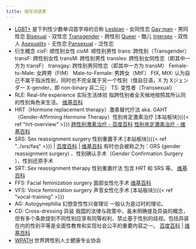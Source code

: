 ```yaml
---
title: 缩写词语表
---
```


- [LGBT+](https://en.wikipedia.org/wiki/LGBT) 是下列性少数单词首字母的合称
  [Lesbian](https://en.wikipedia.org/wiki/Lesbian) - 女同性恋
  [Gay man](https://en.wikipedia.org/wiki/Gay_man) - 男同性恋
  [Bisexual](https://en.wikipedia.org/wiki/Bisexuality) - 双性恋
  [Transgender](https://en.wikipedia.org/wiki/Transgender) - 跨性别
  [Queer](https://en.wikipedia.org/wiki/Queer) - 酷儿
  [Intersex](https://en.wikipedia.org/wiki/Intersex) - 双性人
  [Asexuality](https://en.wikipedia.org/wiki/Asexuality) - 无性恋
  [Pansexual](https://en.wikipedia.org/wiki/Pansexuality) - 泛性恋
- 衍生概念
  cisF: 顺性别女性
  cisM: 顺性别男性
  trans: 跨性别（Transgender）
  transF: 跨性别女性
  transM: 跨性别男性
  transles: 跨性别女同性恋（即其中一方为 transF）
  transgay: 跨性别男同性恋（即其中一方为 transM）
  Female-to-Male: 女跨男（FtM）
  Male-to-Female: 男跨女（MtF）
  FtX, MtX: 认为自己不属于指派性别，同时也不完全属于另一个性别（借自日语，X 为 Xジェンダー X-gender，即 non-binary 非二元）
  TS: 变性者（Transsexual）
- RLE: Real-life experience 实际生活体验
  指跨性别者全天候地按照其所认同的性别角色来生活。
  [维基百科](https://zh.wikipedia.org/zh-cn/实际生活体验)
- HRT（Hormone replacement therapy）激素替代疗法 aka. GAHT（Gender-Affirming Hormone Therapy）性别肯定激素治疗
  [本站板块]({{< ref "hrt-overview" >}})
  [跨性别激素治疗 - 百度百科](https://baike.baidu.com/item/%E8%B7%A8%E6%80%A7%E5%88%AB%E6%BF%80%E7%B4%A0%E6%B2%BB%E7%96%97/54212022)
  [性别肯定激素治疗 - 维基百科](https://zh.wikipedia.org/zh-cn/性别肯定激素治疗)
- SRS: Sex reassignment surgery 性别重置手术
  [本站板块]({{< ref "../srs/faq" >}}) | [百度百科](https://baike.baidu.com/item/%E6%80%A7%E5%88%AB%E9%87%8D%E7%BD%AE%E6%89%8B%E6%9C%AF/1301503) | [维基百科](https://zh.wikipedia.org/zh-cn/性别重置手术)
  有时也会被称之为：GRS (gender reassignment surgery) 、性别确认手术（Gender Confirmation Surgery ）、性别还原手术
- SRT: Sex reassignment therapy 性别重置疗法
  包含 HRT 和 SRS 等。
  [维基百科](https://zh.wikipedia.org/zh-cn/性别重置疗法)
- FFS: Facial feminization surgery 面部女性化手术
  [维基百科](https://zh.wikipedia.org/zh-cn/性别重置疗法#其他疗法)
- VFS: Voice feminization surgery 声音女性化手术
  [本站板块]({{< ref "vocal-training" >}})
- AG: Autogynephilia 幻想变性性兴奋理论 一般认为是过时的理论。
- CD: Cross-dressing 异装<a id="cd"></a>
  我国的法律与政策中，虽未明确提及异装的概念，但有多个条款提到不同性别应享有同等权利、禁止基于性别的歧视。包括异装在内的性别平等是全面性教育和实现社会公平的重要内容之一。
  [百度百科](https://baike.baidu.com/item/%E5%BC%82%E8%A3%85/2648254) | [维基百科](https://zh.wikipedia.org/zh-cn/异性装扮)
- [WPATH](https://www.wpath.org/) 世界跨性别人士健康专业协会
